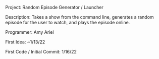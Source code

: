Project: Random Episode Generator / Launcher

Description: Takes a show from the command line, generates a random episode for the user to watch, and plays the episode online.

Programmer: Amy Ariel

First Idea: ~1/13/22

First Code / Initial Commit: 1/16/22

